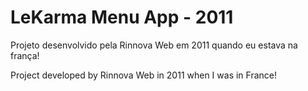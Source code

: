 # LeKarma Menu App - 2011

Projeto desenvolvido pela Rinnova Web em 2011 quando eu estava na frança!

Project developed by Rinnova Web in 2011 when I was in France!
